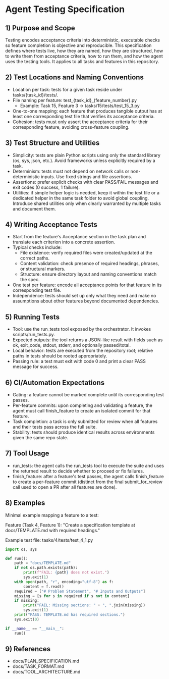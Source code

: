 # Agent Testing Specification

## 1) Purpose and Scope
Testing encodes acceptance criteria into deterministic, executable checks so feature completion is objective and reproducible. This specification defines where tests live, how they are named, how they are structured, how to write them from acceptance criteria, how to run them, and how the agent uses the testing tools. It applies to all tasks and features in this repository.

## 2) Test Locations and Naming Conventions
- Location per task: tests for a given task reside under tasks/{task_id}/tests/.
- File naming per feature: test_{task_id}_{feature_number}.py
  - Example: Task 15, Feature 3 -> tasks/15/tests/test_15_3.py
- One-to-one mapping: each feature that produces tangible output has at least one corresponding test file that verifies its acceptance criteria.
- Cohesion: tests must only assert the acceptance criteria for their corresponding feature, avoiding cross-feature coupling.

## 3) Test Structure and Utilities
- Simplicity: tests are plain Python scripts using only the standard library (os, sys, json, etc.). Avoid frameworks unless explicitly required by a task.
- Determinism: tests must not depend on network calls or non-deterministic inputs. Use fixed strings and file assertions.
- Assertions: prefer explicit checks with clear PASS/FAIL messages and exit codes (0 success, 1 failure).
- Utilities: if simple helper logic is needed, keep it within the test file or a dedicated helper in the same task folder to avoid global coupling. Introduce shared utilities only when clearly warranted by multiple tasks and document them.

## 4) Writing Acceptance Tests
- Start from the feature's Acceptance section in the task plan and translate each criterion into a concrete assertion.
- Typical checks include:
  - File existence: verify required files were created/updated at the correct paths.
  - Content validation: check presence of required headings, phrases, or structural markers.
  - Structure: ensure directory layout and naming conventions match the spec.
- One test per feature: encode all acceptance points for that feature in its corresponding test file.
- Independence: tests should set up only what they need and make no assumptions about other features beyond documented dependencies.

## 5) Running Tests
- Tool: use the run_tests tool exposed by the orchestrator. It invokes scripts/run_tests.py.
- Expected outputs: the tool returns a JSON-like result with fields such as ok, exit_code, stdout, stderr, and optionally passed/total.
- Local behavior: tests are executed from the repository root; relative paths in tests should be rooted appropriately.
- Passing rule: a test must exit with code 0 and print a clear PASS message for success.

## 6) CI/Automation Expectations
- Gating: a feature cannot be marked complete until its corresponding test passes.
- Per-feature commits: upon completing and validating a feature, the agent must call finish_feature to create an isolated commit for that feature.
- Task completion: a task is only submitted for review when all features and their tests pass across the full suite.
- Stability: tests should produce identical results across environments given the same repo state.

## 7) Tool Usage
- run_tests: the agent calls the run_tests tool to execute the suite and uses the returned result to decide whether to proceed or fix failures.
- finish_feature: after a feature's test passes, the agent calls finish_feature to create a per-feature commit (distinct from the final submit_for_review call used to open a PR after all features are done).

## 8) Examples
Minimal example mapping a feature to a test:

Feature (Task 4, Feature 1): "Create a specification template at docs/TEMPLATE.md with required headings."

Example test file: tasks/4/tests/test_4_1.py

```python
import os, sys

def run():
    path = "docs/TEMPLATE.md"
    if not os.path.exists(path):
        print(f"FAIL: {path} does not exist.")
        sys.exit(1)
    with open(path, "r", encoding="utf-8") as f:
        content = f.read()
    required = ["# Problem Statement", "# Inputs and Outputs"]
    missing = [s for s in required if s not in content]
    if missing:
        print("FAIL: Missing sections: " + ", ".join(missing))
        sys.exit(1)
    print("PASS: TEMPLATE.md has required sections.")
    sys.exit(0)

if __name__ == "__main__":
    run()
```

## 9) References
- docs/PLAN_SPECIFICATION.md
- docs/TASK_FORMAT.md
- docs/TOOL_ARCHITECTURE.md
